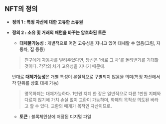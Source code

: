 ## NFT의 정의

- **정의 1 : 특정 자산에 대한 고유한 소유권**

- **정의 2 : 소유 및 거래의 패턴을 바꾸는 암호화된 토큰**
  - **대체불가능성** : 개별적으로 어떤 고유성을 지니고 있어 대체할 수 없음(그림, 자동차, 집 등등)</br>
  >친구에게 자동차를 빌려주었다면, 당신은 '바로 그 차'를 돌려받기를 기대할 것이다. 각각의 차가 고유성을 지니기 때문에.</br>
  
  반대로 **대체가능성**은 개별 특성이 본질적으로 구별되지 않음을 의미(특정 자산에서 각 단위를 상호 대체 가능)
  >명목화폐는 대체가능하다. 1만원 지폐 한 장은 일반적으로 다른 1만원 지폐와 다르지 않기에 가치 손실 없이 교환이 가능하며, 화폐의 목적상 의도된 바라고 할 수 있다. 교환의 매개가 목적인 자산이므로.

  - **토큰** : 블록체인상에 저장된 디지털 파일
